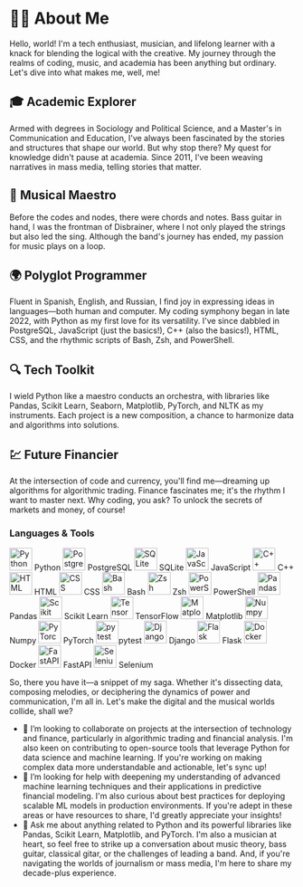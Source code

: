 # 👨‍💻 About Me

Hello, world! I'm a tech enthusiast, musician, and lifelong learner with a knack for blending the logical with the creative. My journey through the realms of coding, music, and academia has been anything but ordinary. Let's dive into what makes me, well, me!

## 🎓 Academic Explorer
Armed with degrees in Sociology and Political Science, and a Master's in Communication and Education, I've always been fascinated by the stories and structures that shape our world. But why stop there? My quest for knowledge didn't pause at academia. Since 2011, I've been weaving narratives in mass media, telling stories that matter.

## 🎵 Musical Maestro
Before the codes and nodes, there were chords and notes. Bass guitar in hand, I was the frontman of Disbrainer, where I not only played the strings but also led the sing. Although the band's journey has ended, my passion for music plays on a loop.

## 🌍 Polyglot Programmer
Fluent in Spanish, English, and Russian, I find joy in expressing ideas in languages—both human and computer. My coding symphony began in late 2022, with Python as my first love for its versatility. I've since dabbled in PostgreSQL, JavaScript (just the basics!), C++ (also the basics!), HTML, CSS, and the rhythmic scripts of Bash, Zsh, and PowerShell.

## 🔍 Tech Toolkit
I wield Python like a maestro conducts an orchestra, with libraries like Pandas, Scikit Learn, Seaborn, Matplotlib, PyTorch, and NLTK as my instruments. Each project is a new composition, a chance to harmonize data and algorithms into solutions.

## 💹 Future Financier
At the intersection of code and currency, you'll find me—dreaming up algorithms for algorithmic trading. Finance fascinates me; it's the rhythm I want to master next. Why coding, you ask? To unlock the secrets of markets and money, of course!

### Languages & Tools
<p>
  <img src="https://cdn.jsdelivr.net/gh/devicons/devicon@latest/icons/python/python-original.svg" width="40" height="40" alt="Python"> Python
  <img src="https://cdn.jsdelivr.net/gh/devicons/devicon@latest/icons/postgresql/postgresql-original.svg" width="40" height="40" alt="PostgreSQL"> PostgreSQL
   <img src="https://cdn.jsdelivr.net/gh/devicons/devicon@latest/icons/sqlite/sqlite-original.svg" width="40" height="40" alt="SQLite" /> SQLite
  <img src="https://cdn.jsdelivr.net/gh/devicons/devicon@latest/icons/javascript/javascript-original.svg" width="40" height="40" alt="JavaScript"> JavaScript
  <img src="https://cdn.jsdelivr.net/gh/devicons/devicon@latest/icons/cplusplus/cplusplus-original.svg" width="40" height="40" alt="C++"> C++
  <img src="https://cdn.jsdelivr.net/gh/devicons/devicon@latest/icons/html5/html5-original.svg" width="40" height="40" alt="HTML"> HTML
  <img src="https://cdn.jsdelivr.net/gh/devicons/devicon@latest/icons/css3/css3-original.svg" width="40" height="40" alt="CSS"> CSS
  <img src="https://cdn.jsdelivr.net/gh/devicons/devicon@latest/icons/bash/bash-original.svg" width="40" height="40" alt="Bash"> Bash
  <img src="https://cdn.jsdelivr.net/gh/devicons/devicon@latest/icons/ohmyzsh/ohmyzsh-original.svg" width="40" height="40" alt="Zsh"> Zsh
  <img src="https://cdn.jsdelivr.net/gh/devicons/devicon@latest/icons/powershell/powershell-original.svg" width="40" height="40" alt="PowerShell"> PowerShell
  <img src="https://cdn.jsdelivr.net/gh/devicons/devicon@latest/icons/pandas/pandas-original-wordmark.svg" width="40" height="40" alt="Pandas"> Pandas
  <img src="https://cdn.jsdelivr.net/gh/devicons/devicon@latest/icons/scikitlearn/scikitlearn-original.svg" width="40" height="40" alt="Scikit Learn"> Scikit Learn
  <img src="https://cdn.jsdelivr.net/gh/devicons/devicon@latest/icons/tensorflow/tensorflow-original.svg" width="40" height="40" alt="TensorFlow"/> TensorFlow    
  <img src="https://cdn.jsdelivr.net/gh/devicons/devicon@latest/icons/matplotlib/matplotlib-original.svg" width="40" height="40" alt="Matplotlib"> Matplotlib
  <img src="https://cdn.jsdelivr.net/gh/devicons/devicon@latest/icons/numpy/numpy-original.svg" width="40" height="40" alt="Numpy"> Numpy
  <img src="https://cdn.jsdelivr.net/gh/devicons/devicon@latest/icons/pytorch/pytorch-original.svg" width="40" height="40" alt="PyTorch"> PyTorch
<img src="https://cdn.jsdelivr.net/gh/devicons/devicon@latest/icons/pytest/pytest-original.svg" width="40" height="40" alt="pytest"/>pytest      
<img src="https://cdn.jsdelivr.net/gh/devicons/devicon@latest/icons/django/django-plain.svg" width="40" height="40" alt="Django" /> Django       
  <img src="https://cdn.jsdelivr.net/gh/devicons/devicon@latest/icons/flask/flask-original.svg" width="40" height="40" alt="Flask"> Flask
  <img src="https://cdn.jsdelivr.net/gh/devicons/devicon@latest/icons/docker/docker-original.svg" width="40" height="40" alt="Docker"> Docker
  <img src="https://cdn.jsdelivr.net/gh/devicons/devicon@latest/icons/fastapi/fastapi-original.svg" width="40" height="40" alt="FastAPI"> FastAPI
  <img src="https://cdn.jsdelivr.net/gh/devicons/devicon@latest/icons/selenium/selenium-original.svg" width="40" height="40" alt="Selenium" /> Selenium               
</p>

So, there you have it—a snippet of my saga. Whether it's dissecting data, composing melodies, or deciphering the dynamics of power and communication, I'm all in. Let's make the digital and the musical worlds collide, shall we?
- 👯 I’m looking to collaborate on projects at the intersection of technology and finance, particularly in algorithmic trading and financial analysis. I'm also keen on contributing to open-source tools that leverage Python for data science and machine learning. If you're working on making complex data more understandable and actionable, let's sync up!
- 🤔 I’m looking for help with deepening my understanding of advanced machine learning techniques and their applications in predictive financial modeling. I'm also curious about best practices for deploying scalable ML models in production environments. If you're adept in these areas or have resources to share, I'd greatly appreciate your insights!
- 💬 Ask me about anything related to Python and its powerful libraries like Pandas, Scikit Learn, Matplotlib, and PyTorch. I'm also a musician at heart, so feel free to strike up a conversation about music theory, bass guitar, classical gitar, or the challenges of leading a band. And, if you're navigating the worlds of journalism or mass media, I'm here to share my decade-plus experience.
